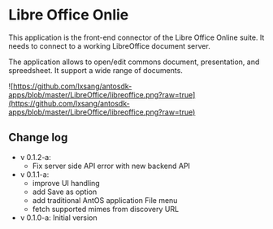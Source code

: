 # Libre Office Onlie

This application is the front-end connector of the Libre Office Online suite.
It needs to connect to a working LibreOffice document server.

The application allows to open/edit commons document, presentation, and spreedsheet.
It support a wide range of documents.

![https://github.com/lxsang/antosdk-apps/blob/master/LibreOffice/libreoffice.png?raw=true](https://github.com/lxsang/antosdk-apps/blob/master/LibreOffice/libreoffice.png?raw=true)

## Change log
- v 0.1.2-a:
    * Fix server side API error with new backend API
- v 0.1.1-a:
    * improve UI handling
    * add Save as option
    * add traditional AntOS application File menu
    * fetch supported mimes from discovery URL
- v 0.1.0-a: Initial version
